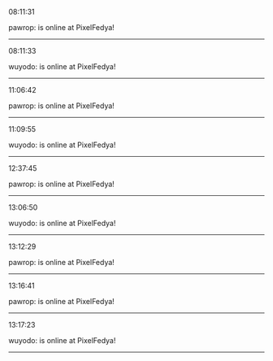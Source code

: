 08:11:31

pawrop: is online at PixelFedya!

---

08:11:33

wuyodo: is online at PixelFedya!

---

11:06:42

pawrop: is online at PixelFedya!

---

11:09:55

wuyodo: is online at PixelFedya!

---

12:37:45

pawrop: is online at PixelFedya!

---

13:06:50

wuyodo: is online at PixelFedya!

---

13:12:29

pawrop: is online at PixelFedya!

---

13:16:41

pawrop: is online at PixelFedya!

---

13:17:23

wuyodo: is online at PixelFedya!

---

